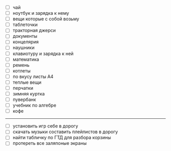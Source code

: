 - [ ] чай
- [ ] ноутбук и зарядка к нему
- [ ] вещи которые с собой возьму
- [ ] таблеточки
- [ ] тракторная джерси
- [ ] документы
- [ ] концелярия
- [ ] наушники
- [ ] клавиотуру и зарядка к ней
- [ ] математика
- [ ] ремень
- [ ] котлеты
- [ ] по вкусу листы А4
- [ ] теплые вещи
- [ ] перчатки
- [ ] зимняя куртка
- [ ] пувербанк
- [ ] учебник по алгебре
- [ ] кофе
---
- [ ] установить игр себе в дорогу
- [ ] скачать музыки составить плейлистов в дорогу
- [ ] найти табличку по ГТД для разбора корзины
- [ ] протереть все заляпоные экраны
